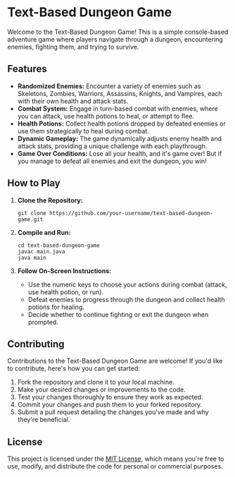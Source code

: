 # Text-Based Dungeon Game

Welcome to the Text-Based Dungeon Game! This is a simple console-based adventure game where players navigate through a dungeon, encountering enemies, fighting them, and trying to survive.

## Features

- **Randomized Enemies:** Encounter a variety of enemies such as Skeletons, Zombies, Warriors, Assassins, Knights, and Vampires, each with their own health and attack stats.
- **Combat System:** Engage in turn-based combat with enemies, where you can attack, use health potions to heal, or attempt to flee.
- **Health Potions:** Collect health potions dropped by defeated enemies or use them strategically to heal during combat.
- **Dynamic Gameplay:** The game dynamically adjusts enemy health and attack stats, providing a unique challenge with each playthrough.
- **Game Over Conditions:** Lose all your health, and it's game over! But if you manage to defeat all enemies and exit the dungeon, you win!

## How to Play

1. **Clone the Repository:**
   ```
   git clone https://github.com/your-username/text-based-dungeon-game.git
   ```

2. **Compile and Run:**
   ```
   cd text-based-dungeon-game
   javac main.java
   java main
   ```

3. **Follow On-Screen Instructions:**
   - Use the numeric keys to choose your actions during combat (attack, use health potion, or run).
   - Defeat enemies to progress through the dungeon and collect health potions for healing.
   - Decide whether to continue fighting or exit the dungeon when prompted.

## Contributing

Contributions to the Text-Based Dungeon Game are welcome! If you'd like to contribute, here's how you can get started:

1. Fork the repository and clone it to your local machine.
2. Make your desired changes or improvements to the code.
3. Test your changes thoroughly to ensure they work as expected.
4. Commit your changes and push them to your forked repository.
5. Submit a pull request detailing the changes you've made and why they're beneficial.

## License

This project is licensed under the [MIT License](LICENSE), which means you're free to use, modify, and distribute the code for personal or commercial purposes.
